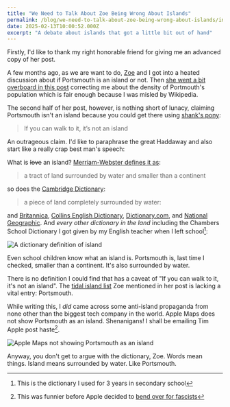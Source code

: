 ```yaml
---
title: "We Need to Talk About Zoe Being Wrong About Islands"
permalink: /blog/we-need-to-talk-about-zoe-being-wrong-about-islands/index.html
date: 2025-02-13T10:00:52.000Z
excerpt: "A debate about islands that got a little bit out of hand"
---
```


Firstly, I'd like to thank my right honorable friend for giving me an advanced copy of her post.

A few months ago, as we are want to do, [Zoe](https://zoeaubert.me) and I got into a heated discussion about if Portsmouth is an island or not. Then [she went a bit overboard in this post](https://zoeaubert.me/blog/we-need-to-talk-about-islands/) correcting me about the density of Portmouth's population which is fair enough because I was misled by Wikipedia. 

The second half of her post, however, is nothing short of lunacy, claiming Portsmouth isn't an island because you could get there using [shank's pony](https://dictionary.cambridge.org/dictionary/english/shanks-s-pony):

> If you can walk to it, it’s not an island

An outrageous claim. I'd like to paraphrase the great Haddaway and also start like a really crap best man's speech:

What is ~~love~~ an island? [Merriam-Webster defines it as](https://www.merriam-webster.com/dictionary/island):

> a tract of land surrounded by water and smaller than a continent

so does the [Cambridge Dictionary](https://dictionary.cambridge.org/dictionary/english/island):

> a piece of land completely surrounded by water:

and [Britannica](https://www.britannica.com/science/island), [Collins English Dictionary](https://www.collinsdictionary.com/dictionary/english/island), [Dictionary.com](https://www.dictionary.com/browse/island), and [National Geographic](https://education.nationalgeographic.org/resource/island/). And _every other dictionary in the land_ including the Chambers School Dictionary I got given by my English teacher when I left school[^1]:

![A dictionary definition of island](https://cdn.rknight.me/site/2025/island-definition-chambers-school-dictionary.jpg)

Even school children know what an island is. Portsmouth is, last time I checked, smaller than a continent. It's also surrounded by water.

There is no definition I could find that has a caveat of "If you can walk to it, it's not an island". The [tidal island list](https://en.wikipedia.org/wiki/Tidal_island) Zoe mentioned in her post is lacking a vital entry: Portsmouth.

While writing this, I _did_ came across some anti-island propaganda from none other than the biggest tech company in the world. Apple Maps does not show Portsmouth as an island. Shenanigans! I shall be emailing Tim Apple post haste[^2].

![Apple Maps not showing Portsmouth as an island](https://cdn.rknight.me/site/2025/wtf-apple-portsmouth-map.png)

Anyway, you don't get to argue with the dictionary, Zoe. Words mean things. Island means surrounded by water. Like Portsmouth.

[^1]: This is the dictionary I used for 3 years in secondary school
[^2]: This was funnier before Apple decided to [bend over for fascists](https://apnews.com/article/apple-maps-gulf-of-mexico-gulf-of-america-ea9f17241ad5c42880708f27ffe18baf)